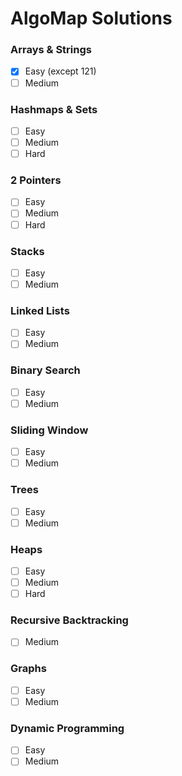 # AlgoMap Solutions
### Arrays & Strings
- [x] Easy (except 121)
- [ ] Medium
### Hashmaps & Sets
- [ ] Easy
- [ ] Medium
- [ ] Hard
### 2 Pointers
- [ ] Easy
- [ ] Medium
- [ ] Hard
### Stacks
- [ ] Easy
- [ ] Medium
### Linked Lists
- [ ] Easy
- [ ] Medium
### Binary Search
- [ ] Easy
- [ ] Medium
### Sliding Window
- [ ] Easy
- [ ] Medium
### Trees
- [ ] Easy
- [ ] Medium
### Heaps
- [ ] Easy
- [ ] Medium
- [ ] Hard
### Recursive Backtracking
- [ ] Medium
### Graphs
- [ ] Easy
- [ ] Medium
### Dynamic Programming
- [ ] Easy
- [ ] Medium
